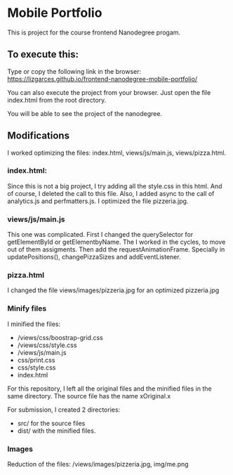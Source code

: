 # Mobile Portfolio
This is project for the course frontend Nanodegree progam.

## To execute this:
Type or copy the following link in the browser:
https://lizgarces.github.io/frontend-nanodegree-mobile-portfolio/

You can also execute the project from your browser. Just open the file
index.html from the root directory.

You will be able to see the project of the nanodegree.

## Modifications
I worked optimizing the files: index.html, views/js/main.js, views/pizza.html.

### index.html:
Since this is not a big project, I try adding all the style.css in this html. And of course, I deleted the call to this file.
Also, I added async to the call of analytics.js and  perfmatters.js.
I optimized the file pizzeria.jpg.

### views/js/main.js
This one was complicated. First I changed the querySelector for getElementById or getElementbyName.
The I worked in the cycles, to move out of them assigments. Then add the requestAnimationFrame.
Specially in updatePositions(), changePizzaSizes and addEventListener.

### pizza.html
I changed the file views/images/pizzeria.jpg for an optimized pizzeria.jpg

### Minify files
I minified the files:
- /views/css/boostrap-grid.css
- /views/css/style.css
- /views/js/main.js
- css/print.css
- css/style.css
- index.html

For this repository, I left all the original files and the minified files in the same directory.
The source file has the name xOriginal.x

For submission, I created 2 directories:
- src/  for the source files
- dist/   with the minified files.

### Images
Reduction of the files: /views/images/pizzeria.jpg, img/me.png
